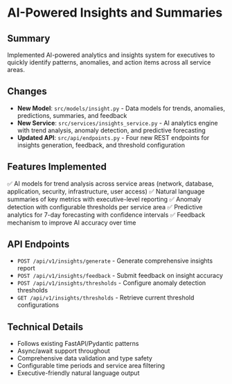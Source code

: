 # AI-Powered Insights and Summaries

## Summary
Implemented AI-powered analytics and insights system for executives to quickly identify patterns, anomalies, and action items across all service areas.

## Changes
- **New Model**: `src/models/insight.py` - Data models for trends, anomalies, predictions, summaries, and feedback
- **New Service**: `src/services/insights_service.py` - AI analytics engine with trend analysis, anomaly detection, and predictive forecasting
- **Updated API**: `src/api/endpoints.py` - Four new REST endpoints for insights generation, feedback, and threshold configuration

## Features Implemented
✅ AI models for trend analysis across service areas (network, database, application, security, infrastructure, user access)
✅ Natural language summaries of key metrics with executive-level reporting
✅ Anomaly detection with configurable thresholds per service area
✅ Predictive analytics for 7-day forecasting with confidence intervals
✅ Feedback mechanism to improve AI accuracy over time

## API Endpoints
- `POST /api/v1/insights/generate` - Generate comprehensive insights report
- `POST /api/v1/insights/feedback` - Submit feedback on insight accuracy
- `POST /api/v1/insights/thresholds` - Configure anomaly detection thresholds
- `GET /api/v1/insights/thresholds` - Retrieve current threshold configurations

## Technical Details
- Follows existing FastAPI/Pydantic patterns
- Async/await support throughout
- Comprehensive data validation and type safety
- Configurable time periods and service area filtering
- Executive-friendly natural language output
